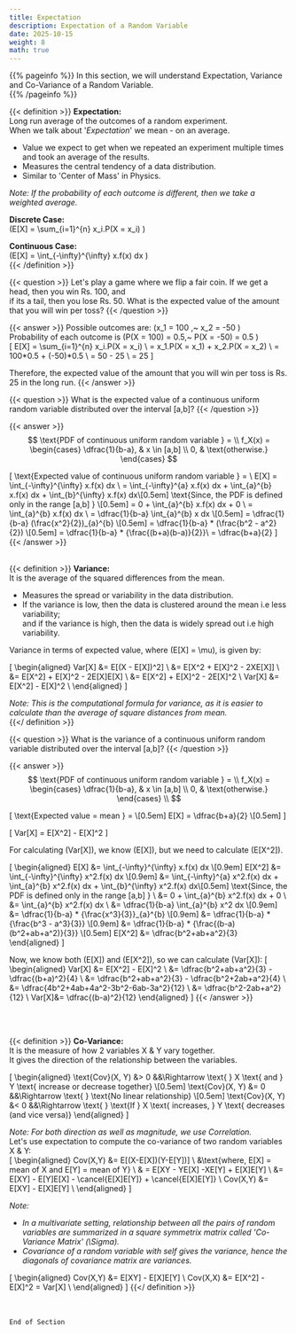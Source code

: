 ```yaml
---
title: Expectation
description: Expectation of a Random Variable
date: 2025-10-15
weight: 8
math: true
---
```


{{% pageinfo %}}
In this section, we will understand Expectation, Variance and Co-Variance of a Random Variable.<br>
{{% /pageinfo %}}

{{< definition >}}
**Expectation:** <br> 
Long run average of the outcomes of a random experiment.<br>
When we talk about '_Expectation_' we mean - on an average. <br>
- Value we expect to get when we repeated an experiment multiple times and took an average of the results.
- Measures the central tendency of a data distribution.
- Similar to 'Center of Mass' in Physics.

*Note: If the probability of each outcome is different, then we take a weighted average.* <br>

**Discrete Case:** <br>
\(E[X] = \sum_{i=1}^{n} x_i.P(X = x_i) \) <br>

**Continuous Case:** <br>
\(E[X] = \int_{-\infty}^{\infty} x.f(x) dx \) <br>
{{< /definition >}}

{{< question >}}
Let's play a game where we flip a fair coin. If we get a head, then you win Rs. 100, and  
if its a tail, then you lose Rs. 50. What is the expected value of the amount that you will win per toss?
{{< /question >}}

{{< answer >}}
Possible outcomes are: \(x_1 = 100 ,~ x_2 = -50 \) <br>
Probability of each outcome is \(P(X = 100) = 0.5,~ P(X = -50) = 0.5 \) <br>
\[
E[X] = \sum_{i=1}^{n} x_i.P(X = x_i) \\
= x_1.P(X = x_1) + x_2.P(X = x_2) \\
= 100*0.5 + (-50)*0.5 \\
= 50 - 25 \\
= 25
\]

Therefore, the expected value of the amount that you will win per toss is Rs. 25 in the long run.
{{< /answer >}}


{{< question >}}
What is the expected value of a continuous uniform random variable distributed over the interval [a,b]?
{{< /question >}}

{{< answer >}}
$$
\text{PDF of continuous uniform random variable } = \\
f_X(x) = 
\begin{cases}
\dfrac{1}{b-a}, & x \in [a,b] \\
0, & \text{otherwise.}
\end{cases}
$$

\[
\text{Expected value of continuous uniform random variable } = \\
E[X] = \int_{-\infty}^{\infty} x.f(x) dx \\
= \int_{-\infty}^{a} x.f(x) dx + \int_{a}^{b} x.f(x) dx + \int_{b}^{\infty} x.f(x) dx\\[0.5em]
\text{Since, the PDF is defined only in the range [a,b] } \\[0.5em]
= 0 + \int_{a}^{b} x.f(x) dx + 0 \\
= \int_{a}^{b} x.f(x) dx \\
= \dfrac{1}{b-a} \int_{a}^{b} x dx \\[0.5em] 
= \dfrac{1}{b-a} (\frac{x^2}{2})_{a}^{b} \\[0.5em]
= \dfrac{1}{b-a} * (\frac{b^2 - a^2}{2}) \\[0.5em]
= \dfrac{1}{b-a} * \{\frac{(b+a)(b-a)}{2}\}\\
= \dfrac{b+a}{2} 
\] 
<br>
{{< /answer >}}
<br><br>

{{< definition >}}
**Variance:** <br>
It is the average of the squared differences from the mean. <br>
- Measures the spread or variability in the data distribution. <br>
- If the variance is low, then the data is clustered around the mean i.e less variability; <br>
and if the variance is high, then the data is widely spread out i.e high variability.<br>

Variance in terms of expected value, where \(E[X] = \mu\), is given by:

\[
\begin{aligned}
Var[X] &= E[(X - E[X])^2] \\
&= E[X^2 + E[X]^2  - 2XE[X]] \\
&= E[X^2] + E[X]^2 - 2E[X]E[X]  \\
&= E[X^2] + E[X]^2 - 2E[X]^2  \\
Var[X] &= E[X^2] - E[X]^2 \\
\end{aligned}
\]

*Note: This is the computational formula for variance, as it is easier to calculate than the 
average of square distances from mean.* <br>
{{</ definition >}}

{{< question >}}
What is the variance of a continuous uniform random variable distributed over the interval [a,b]?
{{< /question >}}

{{< answer >}}
$$
\text{PDF of continuous uniform random variable } = \\
f_X(x) = 
\begin{cases}
\dfrac{1}{b-a}, & x \in [a,b] \\
0, & \text{otherwise.}
\end{cases} \\
$$

\[
\text{Expected value = mean } = \\[0.5em]
E[X] = \dfrac{b+a}{2} \\[0.5em]
\]

\[
Var[X] = E[X^2] - E[X]^2 
\]

For calculating \(Var[X]\), we know \(E[X]\), but we need to calculate \(E[X^2]\). <br>

\[
\begin{aligned}
E[X] &= \int_{-\infty}^{\infty} x.f(x) dx \\[0.9em]
E[X^2] &= \int_{-\infty}^{\infty} x^2.f(x) dx \\[0.9em]
&= \int_{-\infty}^{a} x^2.f(x) dx + \int_{a}^{b} x^2.f(x) dx + \int_{b}^{\infty} x^2.f(x) dx\\[0.5em]
\text{Since, the PDF is defined only in the range [a,b] } \\
&= 0 + \int_{a}^{b} x^2.f(x) dx + 0 \\
&= \int_{a}^{b} x^2.f(x) dx \\
&= \dfrac{1}{b-a} \int_{a}^{b} x^2 dx \\[0.9em]
&= \dfrac{1}{b-a} * \{\frac{x^3}{3}\}_{a}^{b} \\[0.9em]
&= \dfrac{1}{b-a} * \{\frac{b^3 - a^3}{3}\} \\[0.9em]
&= \dfrac{1}{b-a} * \{\frac{(b-a)(b^2+ab+a^2)}{3}\} \\[0.5em]
E[X^2] &= \dfrac{b^2+ab+a^2}{3}
\end{aligned}
\]

Now, we know both \(E[X]\) and \(E[X^2]\), so we can calculate \(Var[X]\):
\[
\begin{aligned}
Var[X] &= E[X^2] - E[X]^2 \\
&= \dfrac{b^2+ab+a^2}{3} - \dfrac{(b+a)^2}{4} \\
&= \dfrac{b^2+ab+a^2}{3} - \dfrac{b^2+2ab+a^2}{4} \\
&= \dfrac{4b^2+4ab+4a^2-3b^2-6ab-3a^2}{12} \\
&= \dfrac{b^2-2ab+a^2}{12} \\
Var[X]&= \dfrac{(b-a)^2}{12}
\end{aligned}
\]
{{< /answer >}}

<br><br>

{{< definition >}}
**Co-Variance:** <br>
It is the measure of how 2 variables X & Y vary together. <br>
It gives the direction of the relationship between the variables. <br>

\[
\begin{aligned}
\text{Cov}(X, Y) &> 0 &&\Rightarrow \text{ } X \text{ and } Y \text{ increase or decrease together} \\[0.5em]
\text{Cov}(X, Y) &= 0 &&\Rightarrow \text{ } \text{No linear relationship} \\[0.5em]
\text{Cov}(X, Y) &< 0 &&\Rightarrow \text{ } \text{If } X \text{ increases, } Y \text{ decreases (and vice versa)}
\end{aligned}
\]


*Note: For both direction as well as magnitude, we use Correlation.* <br>
Let's use expectation to compute the co-variance of two random variables X & Y: <br>
\[
\begin{aligned}
Cov(X,Y) &= E[(X-E[X])(Y-E[Y])] \\
&\text{where, E[X] = mean of X and E[Y] = mean of Y} \\
& = E[XY - YE[X] -XE[Y] + E[X]E[Y] \\
&= E[XY] - E[Y]E[X] - \cancel{E[X]E[Y]} + \cancel{E[X]E[Y]} \\
Cov(X,Y) &= E[XY] - E[X]E[Y] \\
\end{aligned}
\]

*Note:*
- *In a multivariate setting, relationship between all the pairs of random variables are summarized in 
a square symmetrix matrix called 'Co-Variance Matrix' \(\Sigma\).* <br>
- *Covariance of a random variable with self gives the variance, hence the diagonals of covariance matrix are variances.* <br>

\[
\begin{aligned}
Cov(X,Y) &= E[XY] - E[X]E[Y] \\
Cov(X,X) &= E[X^2] - E[X]^2 = Var[X] \\
\end{aligned}
\]
{{</ definition >}}


<br><br>
```End of Section```